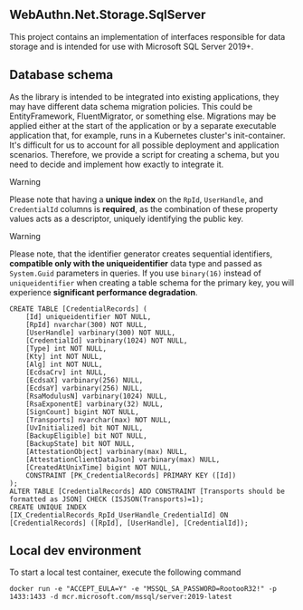 ## WebAuthn.Net.Storage.SqlServer

This project contains an implementation of interfaces responsible for data storage and is intended for use with Microsoft SQL Server 2019+.

## Database schema

As the library is intended to be integrated into existing applications, they may have different data schema migration policies. This could be EntityFramework, FluentMigrator, or something else. Migrations may be applied either at the start of the application or by a separate executable application that, for example, runs in a Kubernetes cluster's init-container. It's difficult for us to account for all possible deployment and application scenarios. Therefore, we provide a script for creating a schema, but you need to decide and implement how exactly to integrate it.

> [!WARNING]
> Please note that having a **unique index** on the `RpId`, `UserHandle`, and `CredentialId` columns is **required**, as the combination of these property values acts as a descriptor, uniquely identifying the public key.

> [!WARNING]
> Please note, that the identifier generator creates sequential identifiers, **compatible only with the uniqueidentifier** data type and passed as `System.Guid` parameters in queries. If you use `binary(16)` instead of `uniqueidentifier` when creating a table schema for the primary key, you will experience **significant performance degradation**.

```tsql
CREATE TABLE [CredentialRecords] (
    [Id] uniqueidentifier NOT NULL,
    [RpId] nvarchar(300) NOT NULL,
    [UserHandle] varbinary(300) NOT NULL,
    [CredentialId] varbinary(1024) NOT NULL,
    [Type] int NOT NULL,
    [Kty] int NOT NULL,
    [Alg] int NOT NULL,
    [EcdsaCrv] int NULL,
    [EcdsaX] varbinary(256) NULL,
    [EcdsaY] varbinary(256) NULL,
    [RsaModulusN] varbinary(1024) NULL,
    [RsaExponentE] varbinary(32) NULL,
    [SignCount] bigint NOT NULL,
    [Transports] nvarchar(max) NOT NULL,
    [UvInitialized] bit NOT NULL,
    [BackupEligible] bit NOT NULL,
    [BackupState] bit NOT NULL,
    [AttestationObject] varbinary(max) NULL,
    [AttestationClientDataJson] varbinary(max) NULL,
    [CreatedAtUnixTime] bigint NOT NULL,
    CONSTRAINT [PK_CredentialRecords] PRIMARY KEY ([Id])
);
ALTER TABLE [CredentialRecords] ADD CONSTRAINT [Transports should be formatted as JSON] CHECK (ISJSON(Transports)=1);
CREATE UNIQUE INDEX [IX_CredentialRecords_RpId_UserHandle_CredentialId] ON [CredentialRecords] ([RpId], [UserHandle], [CredentialId]);
```

## Local dev environment

To start a local test container, execute the following command

```shell
docker run -e "ACCEPT_EULA=Y" -e "MSSQL_SA_PASSWORD=RootooR32!" -p 1433:1433 -d mcr.microsoft.com/mssql/server:2019-latest
```
